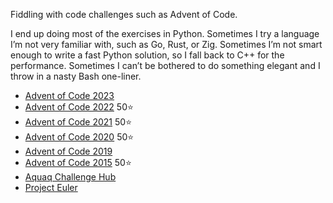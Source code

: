 Fiddling with code challenges such as Advent of Code.

I end up doing most of the exercises in Python. Sometimes I try a language I’m not
very familiar with, such as Go, Rust, or Zig. Sometimes I’m not smart enough to write
a fast Python solution, so I fall back to C++ for the performance. Sometimes I can’t
be bothered to do something elegant and I throw in a nasty Bash one-liner.

 - [Advent of Code 2023](/aoc2023/)
 - [Advent of Code 2022](/aoc2022/) 50⭐
 - [Advent of Code 2021](/aoc2021/) 50⭐
 - [Advent of Code 2020](/aoc2020/) 50⭐
 - [Advent of Code 2019](/aoc2019/)
 - [Advent of Code 2015](/aoc2015/) 50⭐
 - [Aquaq Challenge Hub](/aquaq/)
 - [Project Euler](/euler/)
